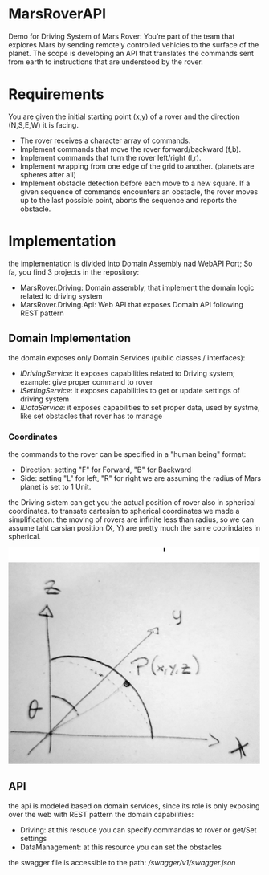 # MarsRoverAPI
Demo for Driving System of Mars Rover: You’re part of the team that explores Mars by sending remotely controlled vehicles to the surface of the planet. 
The scope is developing an API that translates the commands sent from earth to instructions that are understood by the rover.

# Requirements
You are given the initial starting point (x,y) of a rover and the direction (N,S,E,W) it is facing.
- The rover receives a character array of commands.
- Implement commands that move the rover forward/backward (f,b).
- Implement commands that turn the rover left/right (l,r).
- Implement wrapping from one edge of the grid to another. (planets are spheres after all)
- Implement obstacle detection before each move to a new square. If a given sequence of commands encounters an obstacle, the rover moves up to the last possible point, aborts the sequence and reports the obstacle.

# Implementation
the implementation is divided into Domain Assembly nad WebAPI Port; So fa, you find 3 projects in the repository:
- MarsRover.Driving: Domain assembly, that implement the domain logic related to driving system
- MarsRover.Driving.Api: Web API that exposes Domain API following REST pattern

## Domain Implementation
the domain exposes only Domain Services (public classes / interfaces):
- _IDrivingService_: it exposes capabilities related to Driving system; example: give proper command to rover
- _ISettingService_: it exposes capabilities to get or update settings of driving system
- _IDataService_: it exposes capabilities to set proper data, used by systme, like set obstacles that rover has to manage

### Coordinates
the commands to the rover can be specified in a "human being" format: 
- Direction: setting "F" for Forward, "B" for Backward
- Side: setting "L" for left, "R" for right
we are assuming the radius of Mars planet is set to 1 Unit.

the Driving sistem can get you the actual position of rover also in spherical coordinates. to transate cartesian to spherical coordinates we made a simplification: the moving of rovers are infinite less than radius, so we can assume taht carsian position (X, Y) are pretty much the same coorindates in spherical.

![Coordinates](03-wiki/coordinates.PNG)


## API
the api is modeled based on domain services, since its role is only exposing over the web with REST pattern the domain capabilities:
- Driving: at this resouce you can specify commandas to rover or get/Set settings
- DataManagement: at this resource you can set the obstacles

the swagger file is accessible to the path: _/swagger/v1/swagger.json_
